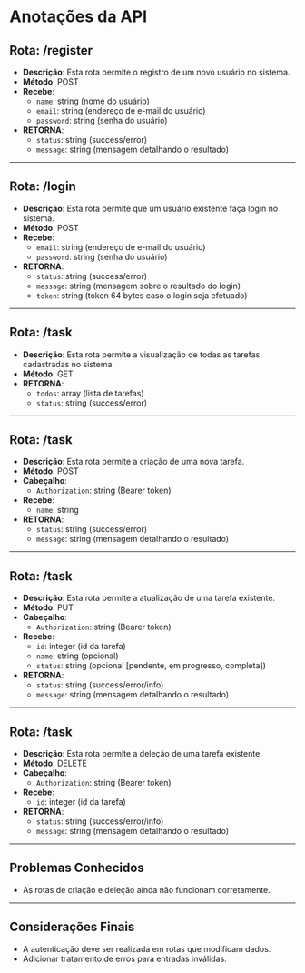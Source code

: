 # Anotações da API

## Rota: /register
- **Descrição**: Esta rota permite o registro de um novo usuário no sistema.
- **Método**: POST
- **Recebe**:
  - `name`: string (nome do usuário)
  - `email`: string (endereço de e-mail do usuário)
  - `password`: string (senha do usuário)
- **RETORNA**:
  - `status`: string (success/error)
  - `message`: string (mensagem detalhando o resultado)

---

## Rota: /login
- **Descrição**: Esta rota permite que um usuário existente faça login no sistema.
- **Método**: POST
- **Recebe**:
  - `email`: string (endereço de e-mail do usuário)
  - `password`: string (senha do usuário)
- **RETORNA**:
  - `status`: string (success/error)
  - `message`: string (mensagem sobre o resultado do login)
  - `token`: string (token 64 bytes caso o login seja efetuado)

---

## Rota: /task
- **Descrição**: Esta rota permite a visualização de todas as tarefas cadastradas no sistema.
- **Método**: GET
- **RETORNA**:
  - `todos`: array (lista de tarefas)
  - `status`: string (success/error)

---

## Rota: /task
- **Descrição**: Esta rota permite a criação de uma nova tarefa.
- **Método**: POST
- **Cabeçalho**:
  - `Authorization`: string (Bearer token)
- **Recebe**:
  - `name`: string
- **RETORNA**:
  - `status`: string (success/error)
  - `message`: string (mensagem detalhando o resultado)

---

## Rota: /task
- **Descrição**: Esta rota permite a atualização de uma tarefa existente.
- **Método**: PUT
- **Cabeçalho**:
  - `Authorization`: string (Bearer token)
- **Recebe**:
  - `id`: integer (id da tarefa)
  - `name`: string (opcional)
  - `status`: string (opcional [pendente, em progresso, completa])
- **RETORNA**:
  - `status`: string (success/error/info)
  - `message`: string (mensagem detalhando o resultado)

---

## Rota: /task
- **Descrição**: Esta rota permite a deleção de uma tarefa existente.
- **Método**: DELETE
- **Cabeçalho**:
  - `Authorization`: string (Bearer token)
- **Recebe**:
  - `id`: integer (id da tarefa)
- **RETORNA**:
  - `status`: string (success/error/info)
  - `message`: string (mensagem detalhando o resultado)

---

## Problemas Conhecidos
- As rotas de criação e deleção ainda não funcionam corretamente.

---

## Considerações Finais
- A autenticação deve ser realizada em rotas que modificam dados.
- Adicionar tratamento de erros para entradas inválidas.
